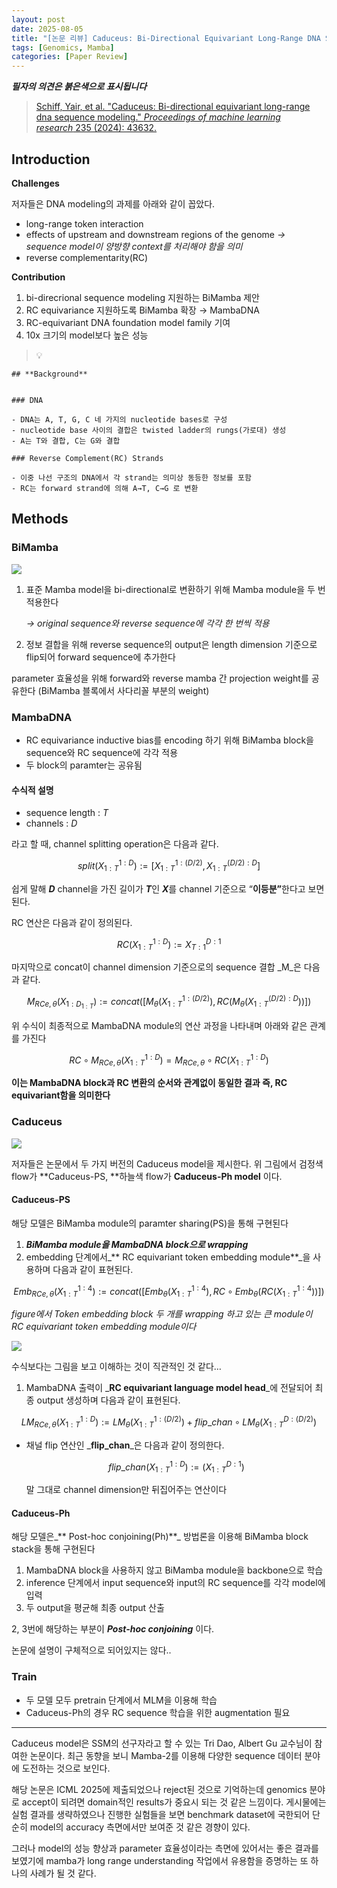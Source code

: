 ```yaml
---
layout: post
date: 2025-08-05
title: "[논문 리뷰] Caduceus: Bi-Directional Equivariant Long-Range DNA Sequence Modeling"
tags: [Genomics, Mamba]
categories: [Paper Review]
---
```


<span class="notion-red">_**필자의 의견은 붉은색으로 표시됩니다**_</span>


> [Schiff, Yair, et al. "Caduceus: Bi-directional equivariant long-range dna sequence modeling." ](https://pmc.ncbi.nlm.nih.gov/articles/PMC12189541/)[_Proceedings of machine learning research_](https://pmc.ncbi.nlm.nih.gov/articles/PMC12189541/)[ 235 (2024): 43632.](https://pmc.ncbi.nlm.nih.gov/articles/PMC12189541/)



## Introduction


**Challenges**


저자들은 DNA modeling의 과제를 아래와 같이 꼽았다.

- long-range token interaction
- effects of upstream and downstream regions of the genome 
_→ sequence model이 양방향 context를 처리해야 함을 의미_
- reverse complementarity(RC)

**Contribution**

1. bi-direcrional sequence modeling 지원하는 BiMamba 제안
1. RC equivariance 지원하도록 BiMamba 확장 → MambaDNA
1. RC-equivariant DNA foundation model family 기여
1. 10x 크기의 model보다 높은 성능

> 💡 


	## **Background**


	### DNA

	- DNA는 A, T, G, C 네 가지의 nucleotide bases로 구성
	- nucleotide base 사이의 결합은 twisted ladder의 rungs(가로대) 생성
	- A는 T와 결합, C는 G와 결합

	### Reverse Complement(RC) Strands

	- 이중 나선 구조의 DNA에서 각 strand는 의미상 동등한 정보를 포함
	- RC는 forward strand에 의해 A→T, C→G 로 변환


## Methods



### BiMamba


![](https://prod-files-secure.s3.us-west-2.amazonaws.com/542b861c-36a8-4051-84e5-8804b6728dba/2c247d59-7815-4980-99f0-8f0d21f445a7/image.png?X-Amz-Algorithm=AWS4-HMAC-SHA256&X-Amz-Content-Sha256=UNSIGNED-PAYLOAD&X-Amz-Credential=ASIAZI2LB4663HE4N6W4%2F20250919%2Fus-west-2%2Fs3%2Faws4_request&X-Amz-Date=20250919T080046Z&X-Amz-Expires=3600&X-Amz-Security-Token=IQoJb3JpZ2luX2VjEFUaCXVzLXdlc3QtMiJHMEUCIQCmfm0yjPnjA0CycbyHgDT8YyPbtV4N7Uxwui10RyDwmwIgLFkYSW42Fdr3SCzo3pfeic1h7FbYuIe1d785mlzLnrYqiAQIzv%2F%2F%2F%2F%2F%2F%2F%2F%2F%2FARAAGgw2Mzc0MjMxODM4MDUiDGcz5IuqtzFj4Mjv4yrcAxbbuixOvyzJZzhtJ3i%2BemWqHT21ivGbZAjSc%2BVmz0vvxgFRcZG4o4LH%2B8Ms%2FUnTWGttOnscAwhsALke9pJihWMJFTv%2FD%2FMNdkzp6RcSd121kMryLikOC1Nsm2%2BkAWxM7h5KNKmd34yCnXt0sC1s52pnl7eYZq5n8Fy%2FwG1PB9V25jMCyZEyTwEJfuyeGhRoQ3lgC1HDQZq%2FeRtxYTC2%2BIoE1SZgFQtnyxNFYVPiPNNk6w4cYkJu23pbkcBJQ2ipNorvaxvTyJbqcOTS73kBL%2FzNSJ0GyRCgJx88CZ4FhF%2FIL50xB4E72SJQgtEYhmZBfC%2F%2FxVfM1aFu9vwBjdTKmQbshvZ0D3wHAsdD%2FqD8IBg%2FSNlarADcVX72oSABJpC3XBcdoWSzJcfpQtWbZUf50Odq4nB5vZnQFZlzNV1NSlnTf8f0zzDArVhxfqPnJ8M7DTRsAwXlfABlSrCBQV7%2BtkSbw1TS%2F3GpFBiyX4PMvgmOc2wsPUnPTjKx9gY0lf%2B1X9zO0GIJ0zN4m82c5WIhB4KODDWWQG5IJccqGTc7wOzWfbzzAaM2eB9n12dEb0yrjAOcLIfLIYqP%2F0P18xEBu%2BKr1kU3Bzu1FGgPGF3fpyL9O0EPD%2BqzrW6mcsHGMN63s8YGOqUBuOk83dK1%2F5XoTcuoJACvOl9q1iBtW0PDndTEpP3dfNC6H%2FIPmLvL0GGxVY%2F3OhCte5bpemACx5VwlxRkV4bIFgQafxoo7VFqGsVTy0jnT5A%2F0UWaeQtXoVkdAoq6yCqMwruTVKYLqWomyr5%2Bn3O8yZsXhWb65GvxipzZ0AkP51ksTXSAsRkGWIukItgIdjvZQfB1NyOEvKJ66wTtv8AXBHh1N6UV&X-Amz-Signature=048a82e931879cecf651a1742ea22b0faa6a84815e9335f83878ef5c95a1225b&X-Amz-SignedHeaders=host&x-amz-checksum-mode=ENABLED&x-id=GetObject)

1. 표준 Mamba model을 bi-directional로 변환하기 위해 Mamba module을 두 번 적용한다

	_→ original sequence와 reverse sequence에 각각 한 번씩 적용_

1. 정보 결합을 위해 reverse sequence의 output은 length dimension 기준으로 flip되어 forward sequence에 추가한다

parameter 효율성을 위해 forward와 reverse mamba 간 projection weight를 공유한다 (BiMamba 블록에서 사다리꼴 부분의 weight)



### MambaDNA

- RC equivariance inductive bias를 encoding 하기 위해 BiMamba block을 sequence와 RC sequence에 각각 적용
- 두 block의 paramter는 공유됨


#### 수식적 설명

- sequence length : _T_
- channels : _D_

라고 할 때,  channel splitting operation은 다음과 같다.


$$
split(X^{1:D}_{1:T}):=[X^{1:(D/2)}_{1:T},X^{(D/2):D}_{1:T}]
$$


<span class="notion-red">쉽게 말해 </span><span class="notion-red">_**D**_</span><span class="notion-red"> channel을 가진 길이가 </span><span class="notion-red">_**T**_</span><span class="notion-red">인 </span><span class="notion-red">_**X**_</span><span class="notion-red">를 channel 기준으로 “</span><span class="notion-red">**이등분”**</span><span class="notion-red">한다고 보면 된다.</span>


RC 연산은 다음과 같이 정의된다.


$$
RC(X^{1:D}_{1:T}):=X^{D:1}_{T:1}
$$


마지막으로 concat이 channel dimension 기준으로의 sequence 결합 _M_은 다음과 같다.


$$
M_{RCe,\theta}(X_{1:D_{1:T}}):=concat([M_{\theta}(X^{1:(D/2)}_{1:T}),RC(M_{\theta}(X^{(D/2):D}_{1:T}))])
$$


위 수식이 최종적으로 MambaDNA module의 연산 과정을 나타내며 아래와 같은 관계를 가진다


$$
RC\circ M_{RCe,\theta}(X^{1:D}_{1:T}) = M_{RCe,\theta} \circ RC(X^{1:D}_{1:T})
$$


**이는 MambaDNA block과 RC 변환의 순서와 관계없이 동일한 결과 즉, RC equivariant함을 의미한다**



### Caduceus


![](https://prod-files-secure.s3.us-west-2.amazonaws.com/542b861c-36a8-4051-84e5-8804b6728dba/f94a60d7-8145-473b-aef9-7c68d3ec604a/image.png?X-Amz-Algorithm=AWS4-HMAC-SHA256&X-Amz-Content-Sha256=UNSIGNED-PAYLOAD&X-Amz-Credential=ASIAZI2LB4663HE4N6W4%2F20250919%2Fus-west-2%2Fs3%2Faws4_request&X-Amz-Date=20250919T080046Z&X-Amz-Expires=3600&X-Amz-Security-Token=IQoJb3JpZ2luX2VjEFUaCXVzLXdlc3QtMiJHMEUCIQCmfm0yjPnjA0CycbyHgDT8YyPbtV4N7Uxwui10RyDwmwIgLFkYSW42Fdr3SCzo3pfeic1h7FbYuIe1d785mlzLnrYqiAQIzv%2F%2F%2F%2F%2F%2F%2F%2F%2F%2FARAAGgw2Mzc0MjMxODM4MDUiDGcz5IuqtzFj4Mjv4yrcAxbbuixOvyzJZzhtJ3i%2BemWqHT21ivGbZAjSc%2BVmz0vvxgFRcZG4o4LH%2B8Ms%2FUnTWGttOnscAwhsALke9pJihWMJFTv%2FD%2FMNdkzp6RcSd121kMryLikOC1Nsm2%2BkAWxM7h5KNKmd34yCnXt0sC1s52pnl7eYZq5n8Fy%2FwG1PB9V25jMCyZEyTwEJfuyeGhRoQ3lgC1HDQZq%2FeRtxYTC2%2BIoE1SZgFQtnyxNFYVPiPNNk6w4cYkJu23pbkcBJQ2ipNorvaxvTyJbqcOTS73kBL%2FzNSJ0GyRCgJx88CZ4FhF%2FIL50xB4E72SJQgtEYhmZBfC%2F%2FxVfM1aFu9vwBjdTKmQbshvZ0D3wHAsdD%2FqD8IBg%2FSNlarADcVX72oSABJpC3XBcdoWSzJcfpQtWbZUf50Odq4nB5vZnQFZlzNV1NSlnTf8f0zzDArVhxfqPnJ8M7DTRsAwXlfABlSrCBQV7%2BtkSbw1TS%2F3GpFBiyX4PMvgmOc2wsPUnPTjKx9gY0lf%2B1X9zO0GIJ0zN4m82c5WIhB4KODDWWQG5IJccqGTc7wOzWfbzzAaM2eB9n12dEb0yrjAOcLIfLIYqP%2F0P18xEBu%2BKr1kU3Bzu1FGgPGF3fpyL9O0EPD%2BqzrW6mcsHGMN63s8YGOqUBuOk83dK1%2F5XoTcuoJACvOl9q1iBtW0PDndTEpP3dfNC6H%2FIPmLvL0GGxVY%2F3OhCte5bpemACx5VwlxRkV4bIFgQafxoo7VFqGsVTy0jnT5A%2F0UWaeQtXoVkdAoq6yCqMwruTVKYLqWomyr5%2Bn3O8yZsXhWb65GvxipzZ0AkP51ksTXSAsRkGWIukItgIdjvZQfB1NyOEvKJ66wTtv8AXBHh1N6UV&X-Amz-Signature=638f26387d90c6696fe93aee11a96422bdd64f4770bb52534e521a5430f79b4c&X-Amz-SignedHeaders=host&x-amz-checksum-mode=ENABLED&x-id=GetObject)


저자들은 논문에서 두 가지 버전의 Caduceus model을 제시한다. 위 그림에서 검정색 flow가 **Caduceus-PS, **하늘색 flow가 **Caduceus-Ph model** 이다.



#### Caduceus-PS


해당 모델은 BiMamba module의 paramter sharing(PS)을 통해 구현된다

1. _**BiMamba module을 MambaDNA block으로 wrapping**_
1. embedding 단계에서_** RC equivariant token embedding module**_을 사용하며 다음과 같이 표현된다.

$$
Emb_{RCe,\theta}(X^{1:4}_{1:T}):=concat([Emb_{\theta}(X^{1:4}_{1:T}),RC \circ Emb_{\theta}(RC(X^{1:4}_{1:T}))])
$$


_figure에서 Token embedding block 두 개를 wrapping 하고 있는 큰 module이 RC equivariant token embedding module이다_


![](https://prod-files-secure.s3.us-west-2.amazonaws.com/542b861c-36a8-4051-84e5-8804b6728dba/b175e4da-71eb-4e91-8c23-a06dabe673c9/image.png?X-Amz-Algorithm=AWS4-HMAC-SHA256&X-Amz-Content-Sha256=UNSIGNED-PAYLOAD&X-Amz-Credential=ASIAZI2LB4663HE4N6W4%2F20250919%2Fus-west-2%2Fs3%2Faws4_request&X-Amz-Date=20250919T080047Z&X-Amz-Expires=3600&X-Amz-Security-Token=IQoJb3JpZ2luX2VjEFUaCXVzLXdlc3QtMiJHMEUCIQCmfm0yjPnjA0CycbyHgDT8YyPbtV4N7Uxwui10RyDwmwIgLFkYSW42Fdr3SCzo3pfeic1h7FbYuIe1d785mlzLnrYqiAQIzv%2F%2F%2F%2F%2F%2F%2F%2F%2F%2FARAAGgw2Mzc0MjMxODM4MDUiDGcz5IuqtzFj4Mjv4yrcAxbbuixOvyzJZzhtJ3i%2BemWqHT21ivGbZAjSc%2BVmz0vvxgFRcZG4o4LH%2B8Ms%2FUnTWGttOnscAwhsALke9pJihWMJFTv%2FD%2FMNdkzp6RcSd121kMryLikOC1Nsm2%2BkAWxM7h5KNKmd34yCnXt0sC1s52pnl7eYZq5n8Fy%2FwG1PB9V25jMCyZEyTwEJfuyeGhRoQ3lgC1HDQZq%2FeRtxYTC2%2BIoE1SZgFQtnyxNFYVPiPNNk6w4cYkJu23pbkcBJQ2ipNorvaxvTyJbqcOTS73kBL%2FzNSJ0GyRCgJx88CZ4FhF%2FIL50xB4E72SJQgtEYhmZBfC%2F%2FxVfM1aFu9vwBjdTKmQbshvZ0D3wHAsdD%2FqD8IBg%2FSNlarADcVX72oSABJpC3XBcdoWSzJcfpQtWbZUf50Odq4nB5vZnQFZlzNV1NSlnTf8f0zzDArVhxfqPnJ8M7DTRsAwXlfABlSrCBQV7%2BtkSbw1TS%2F3GpFBiyX4PMvgmOc2wsPUnPTjKx9gY0lf%2B1X9zO0GIJ0zN4m82c5WIhB4KODDWWQG5IJccqGTc7wOzWfbzzAaM2eB9n12dEb0yrjAOcLIfLIYqP%2F0P18xEBu%2BKr1kU3Bzu1FGgPGF3fpyL9O0EPD%2BqzrW6mcsHGMN63s8YGOqUBuOk83dK1%2F5XoTcuoJACvOl9q1iBtW0PDndTEpP3dfNC6H%2FIPmLvL0GGxVY%2F3OhCte5bpemACx5VwlxRkV4bIFgQafxoo7VFqGsVTy0jnT5A%2F0UWaeQtXoVkdAoq6yCqMwruTVKYLqWomyr5%2Bn3O8yZsXhWb65GvxipzZ0AkP51ksTXSAsRkGWIukItgIdjvZQfB1NyOEvKJ66wTtv8AXBHh1N6UV&X-Amz-Signature=30cfc70a80220cb4a88ac6cbcd6f3595d2130e0dcb608bb4ca69892a78cc9142&X-Amz-SignedHeaders=host&x-amz-checksum-mode=ENABLED&x-id=GetObject)


<span class="notion-red">수식보다는 그림을 보고 이해하는 것이 직관적인 것 같다…</span>

1. MambaDNA 출력이 _**RC equivariant language model head**_에 전달되어 최종 output 생성하며 다음과 같이 표현된다.

$$
LM_{RCe,\theta}(X^{1:D}_{1:T}):= LM_{\theta}(X^{1:(D/2)}_{1:T})+flip\_chan\circ LM_{\theta}(X^{D:(D/2)}_{1:T})
$$

- 채널 flip 연산인 _**flip\_chan**_은 다음과 같이 정의한다.

	$$
	flip\_chan(X^{1:D}_{1:T}):=(X^{D:1}_{1:T})
	$$


	말 그대로 channel dimension만 뒤집어주는 연산이다



#### Caduceus-Ph


해당 모델은_** Post-hoc conjoining(Ph)**_ 방법론을 이용해 BiMamba block stack을 통해 구현된다

1. MambaDNA block을 사용하지 않고 BiMamba module을 backbone으로 학습
1. inference 단계에서 input sequence와 input의 RC sequence를 각각 model에 입력
1. 두 output을 평균해 최종 output 산출

2, 3번에 해당하는 부분이 _**Post-hoc conjoining**_ 이다.


<span class="notion-red">논문에 설명이 구체적으로 되어있지는 않다..</span>



### Train

- 두 모델 모두 pretrain 단계에서 MLM을 이용해 학습
- Caduceus-Ph의 경우 RC sequence 학습을 위한 augmentation 필요

---


<span class="notion-red">Caduceus model은 SSM의 선구자라고 할 수 있는 Tri Dao, Albert Gu 교수님이 참여한 논문이다. 최근 동향을 보니 Mamba-2를 이용해 다양한 sequence 데이터 분야에 도전하는 것으로 보인다.</span>


<span class="notion-red">해당 논문은 ICML 2025에 제출되었으나 reject된 것으로 기억하는데 genomics 분야로 accept이 되려면 domain적인 results가 중요시 되는 것 같은 느낌이다. 게시물에는 실험 결과를 생략하였으나 진행한 실험들을 보면 benchmark dataset에 국한되어 단순히 model의 accuracy 측면에서만 보여준 것 같은 경향이 있다.</span>


<span class="notion-red">그러나 model의 성능 향상과 parameter 효율성이라는 측면에 있어서는 좋은 결과를 보였기에 mamba가 long range understanding 작업에서 유용함을 증명하는 또 하나의 사례가 될 것 같다.</span>

